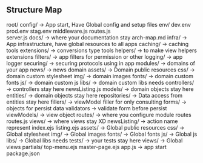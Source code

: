 ## Structure Map
root/
    config/  -> App start, Have Global config and setup files
        env/
            dev.env
            prod.env
            stag.env
        middleware.js
        routes.js        
        server.js
    docs/ -> where your documentation stay
            arch-map.md
    infra/ -> App infrastructure, have global resources to all apps
        caching/ -> caching tools
        extensions/ -> conversions type tools
        helpers/ -> to make view helpers extensions
        filters/ -> app filters for permission or other
        logging/ -> app logger
        securing/ -> securing protocols using in app
    modules/ -> domains of your app
        news/ -> news domain
            assets/ -> Domain public resources
                css/ -> domain custom stylesheet
                img/ -> domain images
                fonts/ -> domain custom fonts
                js/ -> domain custom js
                libs/ -> domain custom libs needs
            controllers/ -> controllers stay here 
                newsListing.js
            models/ -> domain objects stay here
                entities/ -> domain objects stay here
                repositories/ -> Data access from entities stay here
                fillers/ -> viewModel filler for only consulting
                forms/ -> objects for persist data
                validators -> validate form before persist
                viewModels/ -> view object
            routes/ -> where you configure module routes
                routes.js
            views/ -> where views stay XD
                newsListing/ -> action name represent
                     index.ejs
                     listing.ejs
    assets/ -> Global public resources
        css/ -> Global stylesheet
        img/ -> Global images
        fonts/ -> Global fonts
        js/ -> Global js
        libs/ -> Global libs needs
    tests/ -> your tests stay here
    views/ -> Global views
        partials/
            top-menu.ejs
        master-page.ejs
    app.js -> app start
    package.json